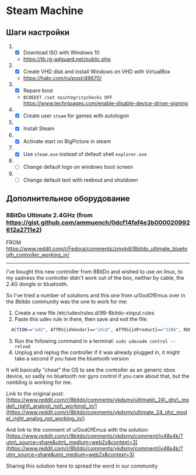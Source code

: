 # Steam Machine

## Шаги настройки

1. - [x] Download ISO with Windows 10
    - https://tb.rg-adguard.net/public.php
2. - [x] Create VHD disk  and install Windows on VHD with VirtualBox
    - https://habr.com/ru/post/49670/
3. - [x] Repare boot
    - `BCDEDIT /set nointegritychecks OFF` https://www.technipages.com/enable-disable-device-driver-signing
4. - [x] Create user `steam` for games with autologon
5. - [x] Install Steam
6. - [x] Activate start on BigPicture in steam
7. - [x] Use `steam.exe` instead of default shell `explorer.exe`
8. - [ ] Change default logo on windows boot screen
9. - [ ] Change default text with reebout and shutdown

## Дополнительное оборудование

### 8BitDo Ultimate 2.4GHz (from https://gist.github.com/ammuench/0dcf14faf4e3b000020992612a2711e2)

FROM https://www.reddit.com/r/Fedora/comments/zmvkdj/8bitdo_ultimate_bluetooth_controller_working_in/

-----

I've bought this new controller from 8BitDo and wished to use on linux, to my sadness the controller didn't work out of the box, neither by cable, the 2.4G dongle or bluetooth.  


So I've tried a number of solutions and this one from u/GodOfEmus over in the 8bitdo community was the one to work for me:  


1. Create a new file /etc/udev/rules.d/99-8bitdo-xinput.rules
2. Paste this udev rule in there, then save and exit the file: 
  
  ```bash
    ACTION=="add", ATTRS{idVendor}=="2dc8", ATTRS{idProduct}=="3106", RUN+="/sbin/modprobe xpad", RUN+="/bin/sh -c 'echo 2dc8 3106 > /sys/bus/usb/drivers/xpad/new_id'"
  ```
3. Run the following command in a terminal: `sudo udevadm control --reload`
4. Unplug and replug the controller if it was already plugged in, it might take a second if you have the bluetooth version

It will basically "cheat" the OS to see the controller as an generic xbox device, so sadly no bluetooth nor gyro control if you care about that, but the rumbling is working for me.  


Link to the original post: [https://www.reddit.com/r/8bitdo/comments/ykdsmv/ultimate\_24\_ghz\_model\_right\_analog\_not\_working\_in/](https://www.reddit.com/r/8bitdo/comments/ykdsmv/ultimate_24_ghz_model_right_analog_not_working_in/)  


And link to the comment of u/GodOfEmus with the solution: [https://www.reddit.com/r/8bitdo/comments/ykdsmv/comment/iv48s4k/?utm\_source=share&utm\_medium=web2x&context=3](https://www.reddit.com/r/8bitdo/comments/ykdsmv/comment/iv48s4k/?utm_source=share&utm_medium=web2x&context=3)  


Sharing this solution here to spread the word in our community
